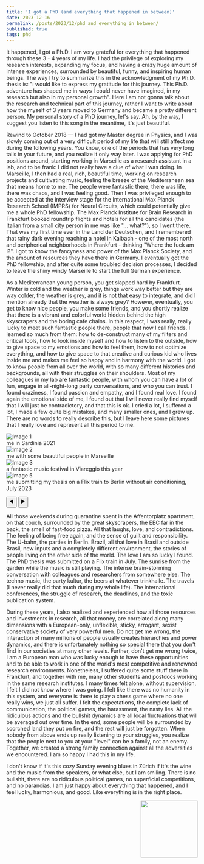 ```yaml
---
title: 'I got a PhD (and everything that happened in between)'
date: 2023-12-16
permalink: /posts/2023/12/phd_and_everything_in_between/
published: true
tags: phd
---
```


It happened, I got a Ph.D. I am very grateful for everything that happened through these 3 - 4 years of my life. I had the privilege of exploring my research interests, expanding my focus, and having a crazy huge amount of intense experiences, surrounded by beautiful, funny, and inspiring human beings. The way I try to summarize this in the acknowledgment of my Ph.D. thesis is: "I would like to express my gratitude for this journey. This Ph.D. adventure has shaped me in ways I could never have imagined, in my research but also in my personal growth". Here I am not gonna talk about the research and technical part of this journey, rather I want to write about how the myself of 3 years moved to Germany and became a pretty different person. My personal story of a PhD journey, let's say. Ah, by the way, I suggest you listen to this song in the meantime, it's just beautiful.

Rewind to October 2018 — I had got my Master degree in Physics, and I was slowly coming out of a very difficult period of my life that will still affect me during the following years. You know, one of the periods that has very long tails in your future, and you realize it only way later. I was applying for PhD positions around, starting working in Marseille as a research assistant in a lab, and to be frank: I did not really have a clue of what I was doing. In Marseille, I then had a real, rich, beautiful time, working on research projects and cultivating music, feeling the breeze of the Mediterranean sea that means home to me. The people were fantastic there, there was life, there was chaos, and I was feeling good. Then I was privileged enough to be accepted at the interview stage for the International Max Planck Research School (IMPRS) for Neural Circuits, which could potentially give me a whole PhD fellowship. The Max Planck Institute for Brain Research in Frankfurt booked roundtrip flights and hotels for all the candidates (the Italian from a small city person in me was like "... what?"), so I went there. That was my first time ever in the Land der Deutschen, and I remembered that rainy dark evening reaching a hotel in Kalbach - one of the most north and peripherical neighborhoods in Frankfurt - thinking "Where the fuck am I?". I got to know the fancyness and power of the Max Planck Society, and the amount of resources they have there in Germany. I eventually got the PhD fellowship, and after quite some troubled decision processes, I decided to leave the shiny windy Marseille to start the full German experience. 

As a Mediterranean young person, you get slapped hard by Frankfurt. Winter is cold and the weather is grey, things work way better but they are way colder, the weather is grey, and it is not that easy to integrate, and did I mention already that the weather is always grey? However, eventually, you get to know nice people, you make some friends, and you shortly realize that there is a vibrant and colorful world hidden behind the high skyscrapers and the boring cafe chains. In this respect, I was really, really lucky to meet such fantastic people there, people that now I call friends. I learned so much from them: how to de-construct many of my filters and critical tools, how to look inside myself and how to listen to the outside, how to give space to my emotions and how to feel them, how to not optimize everything, and how to give space to that creative and curious kid who lives inside me and makes me feel so happy and in harmony with the world. I got to know people from all over the world, with so many different histories and backgrounds, all with their struggles on their shoulders. Most of my colleagues in my lab are fantastic people, with whom you can have a lot of fun, engage in all-night-long party conversations, and who you can trust. I found craziness, I found passion and empathy, and I found real love. I found again the emotional side of me, I found out that I will never really find myself that I will just be contradictory, and that this is ok. I cried a lot, I suffered a lot, I made a few quite big mistakes, and many smaller ones, and I grew up. There are no words to really describe this, but I leave here some pictures that I really love and represent all this period to me.

<div id="image-carousel" class="carousel">
  <div class="carousel-container">
  <img src="https://raw.githubusercontent.com/matteosaponati/matteosaponati.github.io/master/files/blog/2023-12-18-phd/sardinia-1.jpeg" alt="Image 1" class="carousel-image" id="image1">
  <div class="caption" id="caption1">me in Sardinia 2021</div>
  </div>
  <div class="carousel-container">
  <img src="https://raw.githubusercontent.com/matteosaponati/matteosaponati.github.io/master/files/blog/2023-12-18-phd/marsiglia-1.jpeg" alt="Image 2" class="carousel-image" id="image2">
  <div class="caption" id="caption2">me with some beautiful people in Marseille</div>
  </div>
  <div class="carousel-container">
  <img src="https://raw.githubusercontent.com/matteosaponati/matteosaponati.github.io/master/files/blog/2023-12-18-phd/summer23-viareggio.jpg" alt="Image 3" class="carousel-image" id="image3">
  <div class="caption" id="caption3">a fantastic music festival in Viareggio this year</div>
  </div>
  <div class="carousel-container">
  <img src="https://raw.githubusercontent.com/matteosaponati/matteosaponati.github.io/master/files/blog/2023-12-18-phd/phd-thesis.jpg" alt="Image 5" class="carousel-image" id="image5">
  <div class="caption" id="caption3">me submitting my thesis on a Flix train to Berlin without air conditioning, July 2023</div>
  </div>

  <button class="carousel-button" onclick="changeImage(-1)">◀️</button>
  <button class="carousel-button" onclick="changeImage(1)">▶️</button>
</div>

<script>
  window.onload = function () {
    let currentImageIndex = 0;
    const images = document.querySelectorAll('.carousel-image');
    const captions = document.querySelectorAll('.caption');

    function showImage(index) {
      images.forEach((image, i) => {
        image.style.display = i === index ? 'block' : 'none';
      });

      captions.forEach((caption, i) => {
        caption.style.display = i === index ? 'block' : 'none';
      });
    }

    function changeImage(step) {
      currentImageIndex += step;

      if (currentImageIndex < 0) {
        currentImageIndex = images.length - 1;
      } else if (currentImageIndex >= images.length) {
        currentImageIndex = 0;
      }

      showImage(currentImageIndex);
    }

    // Display the initial image
    showImage(currentImageIndex);
  };
</script>

<div style="margin-bottom: 10px;"></div>

All those weekends during quarantine spent in the Affentorplatz apartment, on that couch, surrounded by the great skyscrapers, the EBC far in the back, the smell of fast-food pizza. All that laughs, love, and contradictions. The feeling of being free again, and the sense of guilt and responsibility. The U-bahn, the parties in Berlin. Brazil, all that love in Brasil and outside Brasil, new inputs and a completely different environment, the stories of people living on the other side of the world. The love I am so lucky I found. The PhD thesis was submitted on a Flix train in July. The sunrise from the garden while the music is still playing. The intense brain-storming conversation with colleagues and researchers from somewhere else. The techno music, the party kultur, the beers at whatever trinkhalle. The travels (I never really did that much during my whole life). The international conferences, the struggle of research, the deadlines, and the toxic publication system. 

During these years, I also realized and experienced how all those resources and investments in research, all that money, are correlated along many dimensions with a European-only, unflexible, sticky, arrogant, sexist conservative society of very powerful men. Do not get me wrong, the interaction of many millions of people usually creates hierarchies and power dynamics, and there is unfortunately nothing so special there that you don't find in our societies at many other levels. Further, don't get me wrong twice, I am a European man who was lucky enough to have these opportunities and to be able to work in one of the world's most competitive and renowned research environments. Nonetheless, I suffered quite some stuff there in Frankfurt, and together with me, many other students and postdocs working in the same research institutes. I many times felt alone, without supervision, I felt I did not know where I was going. I felt like there was no humanity in this system, and everyone is there to play a chess game where no one really wins, we just all suffer. I felt the expectations, the complete lack of communication, the political games, the harassment, the nasty lies. All the ridiculous actions and the bullshit dynamics are all local fluctuations that will be averaged out over time. In the end, some people will be surrounded by scorched land they put on fire, and the rest will just be forgotten. When nobody from above ends up really listening to your struggles, you realize that the people next to you at your "level" can be a family, not an enemy. Together, we created a strong family connection against all the adversities we encountered. I am so happy I had this in my life. 

I don't know if it's this cozy Sunday evening blues in Zürich if it's the wine and the music from the speakers, or what else, but I am smiling. There is no bullshit, there are no ridiculous political games, no superficial competitions, and no paranoias. I am just happy about everything that happened, and I feel lucky, harmonious, and good. Like everything is in the right place.

<p align=right>
<img width=150 src="https://raw.githubusercontent.com/matteosaponati/matteosaponati.github.io/master/files/blog/2023-12-18-phd/sardinia-1.jpeg" />
</p>
